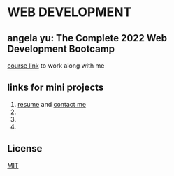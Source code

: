 

# WEB DEVELOPMENT



## angela yu: The Complete 2022 Web Development Bootcamp

[course link](https://www.udemy.com/course/the-complete-web-development-bootcamp/) to work along with me





## links for mini projects

1)  [resume](https://github.com/drishb/angela-yu-tasks/blob/main/personal_resume.html) and [contact me](https://github.com/drishb/angela-yu-tasks/blob/main/contact.html)
2)
3)
4)



## License
[MIT](https://github.com/drishb/angela-yu-tasks/blob/main/License.txt)

